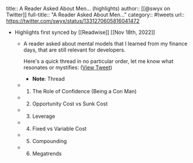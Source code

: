 title:: A Reader Asked About Men... (highlights)
author:: [[@swyx on Twitter]]
full-title:: "A Reader Asked About Men..."
category:: #tweets
url:: https://twitter.com/swyx/status/1331270605816041472

- Highlights first synced by [[Readwise]] [[Nov 18th, 2022]]
	- A reader asked about mental models that I learned from my finance days, that are still relevant for developers.
	  
	  Here's a quick thread in no particular order, let me know what resonates or mystifies: ([View Tweet](https://twitter.com/swyx/status/1331270596752097280))
		- **Note**: Thread
	- 1. The Role of Confidence (Being a Con Man)
	- 2. Opportunity Cost vs Sunk Cost
	- 3. Leverage
	- 4. Fixed vs Variable Cost
	- 5. Compounding
	- 6. Megatrends